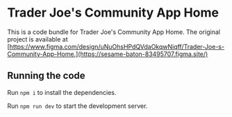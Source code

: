 
  # Trader Joe's Community App Home

  This is a code bundle for Trader Joe's Community App Home. The original project is available at [https://www.figma.com/design/uNuOhsHPdQVdaOkqwNiqff/Trader-Joe-s-Community-App-Home.](https://sesame-baton-83495707.figma.site/)

  ## Running the code

  Run `npm i` to install the dependencies.

  Run `npm run dev` to start the development server.
  
